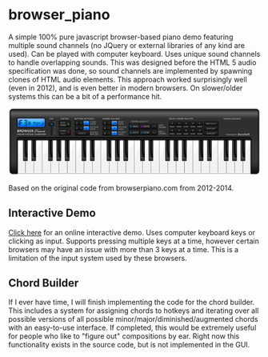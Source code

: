# browser_piano
A simple 100% pure javascript browser-based piano demo featuring multiple sound
channels (no JQuery or external libraries of any kind are used). Can be played
with computer keyboard. Uses unique sound channels to handle overlapping sounds.
This was designed before the HTML 5 audio specification was done, so sound channels
are implemented by spawning clones of HTML audio elements. This approach worked
surprisingly well (even in 2012), and is even better in modern browsers. On
slower/older systems this can be a bit of a performance hit.

![browser piano preview](images/browser_piano_preview_medium.png)

Based on the original code from browserpiano.com from 2012-2014.

## Interactive Demo
[Click here](https://samkelly.github.io/browser_piano/) for an online interactive demo.
Uses computer keyboard keys or clicking as input. Supports pressing multiple keys at a
time, however certain browsers may have an issue with more than 3 keys at a time. This
is a limitation of the input system used by these browsers.

## Chord Builder
If I ever have time, I will finish implementing the code for the chord builder.
This includes a system for assigning chords to hotkeys and iterating over all
possible versions of all possible minor/major/diminished/augmented chords with
an easy-to-use interface. If completed, this would be extremely useful for people
who like to "figure out" compositions by ear. Right now this functionality exists
in the source code, but is not implemented in the GUI.
